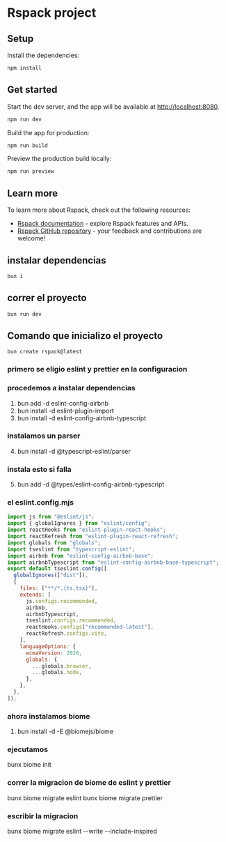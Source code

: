 # Rspack project

## Setup

Install the dependencies:

```bash
npm install
```

## Get started

Start the dev server, and the app will be available at [http://localhost:8080](http://localhost:8080).

```bash
npm run dev
```

Build the app for production:

```bash
npm run build
```

Preview the production build locally:

```bash
npm run preview
```

## Learn more

To learn more about Rspack, check out the following resources:

- [Rspack documentation](https://rspack.dev) - explore Rspack features and APIs.
- [Rspack GitHub repository](https://github.com/web-infra-dev/rspack) - your feedback and contributions are welcome!

## instalar dependencias

```bash
bun i
```

## correr el proyecto

```bash
bun run dev
```

## Comando que inicializo el proyecto

```
bun create rspack@latest
```

### primero se eligio eslint y prettier en la configuracion

### procedemos a instalar dependencias

1. bun add -d eslint-config-airbnb
2. bun install -d eslint-plugin-import
3. bun install -d eslint-config-airbnb-typescript

### instalamos un parser

4. bun install -d @typescript-eslint/parser

### instala esto si falla

5. bun add -d @types/eslint-config-airbnb-typescript

### el eslint.config.mjs

```js
import js from "@eslint/js";
import { globalIgnores } from "eslint/config";
import reactHooks from "eslint-plugin-react-hooks";
import reactRefresh from "eslint-plugin-react-refresh";
import globals from "globals";
import tseslint from "typescript-eslint";
import airbnb from "eslint-config-airbnb-base";
import airbnbTypescript from "eslint-config-airbnb-base-typescript";
export default tseslint.config([
  globalIgnores(["dist"]),
  {
    files: ["**/*.{ts,tsx}"],
    extends: [
      js.configs.recommended,
      airbnb,
      airbnbTypescript,
      tseslint.configs.recommended,
      reactHooks.configs["recommended-latest"],
      reactRefresh.configs.vite,
    ],
    languageOptions: {
      ecmaVersion: 2020,
      globals: {
        ...globals.browser,
        ...globals.node,
      },
    },
  },
]);
```

### ahora instalamos biome

1. bun install -d -E @biomejs/biome

### ejecutamos

bunx biome init

### correr la migracion de biome de eslint y prettier

bunx biome migrate eslint
bunx biome migrate prettier


### escribir la migracion

bunx biome migrate eslint --write --include-inspired
